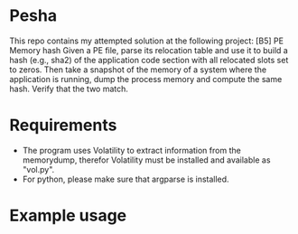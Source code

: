 # Pesha

This repo contains my attempted solution at the following project:
[B5] PE Memory hash
Given a PE file, parse its relocation table and use it to build a hash (e.g., sha2) of the application code section with all relocated slots set to zeros.
Then take a snapshot of the memory of a system where the application is running, dump the process memory and compute the same hash. Verify that the two match.

# Requirements
 - The program uses Volatility to extract information from the memorydump, therefor Volatility must be installed and available as "vol.py".
 - For python, please make sure that argparse is installed.

# Example usage
